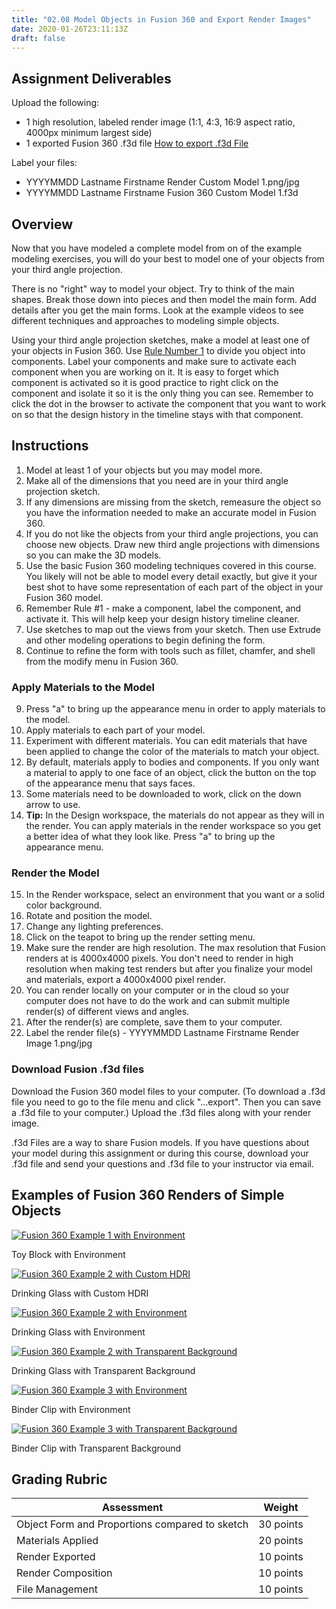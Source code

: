 ```yaml
---
title: "02.08 Model Objects in Fusion 360 and Export Render Images"
date: 2020-01-26T23:11:13Z
draft: false
---
```


## Assignment Deliverables

Upload the following:

- 1 high resolution, labeled render image (1:1, 4:3, 16:9 aspect ratio, 4000px minimum largest side)
- 1 exported Fusion 360 .f3d file [How to export .f3d File](../../../../3d-modeling/fusion-360/fusion-360-export-f3d-file.md)

Label your files:

- YYYYMMDD Lastname Firstname Render Custom Model 1.png/jpg
- YYYYMMDD Lastname Firstname Fusion 360 Custom Model 1.f3d

## Overview

Now that you have modeled a complete model from on of the example modeling exercises, you will do your best to model one of your objects from your third angle projection.

There is no "right" way to model your object. Try to think of the main shapes. Break those down into pieces and then model the main form. Add details after you get the main forms. Look at the example videos to see different techniques and approaches to modeling simple objects.

Using your third angle projection sketches, make a model at least one of your objects in Fusion 360. Use [Rule Number 1](https://youtu.be/ZYXSJ6EQ9S4) to divide you object into components. Label your components and make sure to activate each component when you are working on it. It is easy to forget which component is activated so it is good practice to right click on the component and isolate it so it is the only thing you can see. Remember to click the dot in the browser to activate the component that you want to work on so that the design history in the timeline stays with that component.

## Instructions

1. Model at least 1 of your objects but you may model more.
2. Make all of the dimensions that you need are in your third angle projection sketch.
3. If any dimensions are missing from the sketch, remeasure the object so you have the information needed to make an accurate model in Fusion 360.
4. If you do not like the objects from your third angle projections, you can choose new objects. Draw new third angle projections with dimensions so you can make the 3D models.
5. Use the basic Fusion 360 modeling techniques covered in this course. You likely will not be able to model every detail exactly, but give it your best shot to have some representation of each part of the object in your Fusion 360 model.
6. Remember Rule #1 - make a component, label the component, and activate it. This will help keep your design history timeline cleaner.
7. Use sketches to map out the views from your sketch. Then use Extrude and other modeling operations to begin defining the form.
8. Continue to refine the form with tools such as fillet, chamfer, and shell from the modify menu in Fusion 360.

### Apply Materials to the Model

9. Press "a" to bring up the appearance menu in order to apply materials to the model.
10. Apply materials to each part of your model.
11. Experiment with different materials. You can edit materials that have been applied to change the color of the materials to match your object.
12. By default, materials apply to bodies and components. If you only want a material to apply to one face of an object, click the button on the top of the appearance menu that says faces.
13. Some materials need to be downloaded to work, click on the down arrow to use.
14. **Tip:** In the Design workspace, the materials do not appear as they will in the render. You can apply materials in the render workspace so you get a better idea of what they look like. Press "a" to bring up the appearance menu.

### Render the Model

15. In the Render workspace, select an environment that you want or a solid color background.
16. Rotate and position the model.
17. Change any lighting preferences.
18. Click on the teapot to bring up the render setting menu.
19. Make sure the render are high resolution. The max resolution that Fusion renders at is 4000x4000 pixels. You don't need to render in high resolution when making test renders but after you finalize your model and materials, export a 4000x4000 pixel render.
20. You can render locally on your computer or in the cloud so your computer does not have to do the work and can submit multiple render(s) of different views and angles.
21. After the render(s) are complete, save them to your computer.
22. Label the render file(s) - YYYYMMDD Lastname Firstname Render Image 1.png/jpg

### Download Fusion .f3d files

Download the Fusion 360 model files to your computer. (To download a .f3d file you need to go to the file menu and click "...export". Then you can save a .f3d file to your computer.) Upload the .f3d files along with your render image.

.f3d Files are a way to share Fusion models. If you have questions about your model during this assignment or during this course, download your .f3d file and send your questions and .f3d file to your instructor via email.

## Examples of Fusion 360 Renders of Simple Objects

<div class="gallery-grid">

<div class="image-card">

[![Fusion 360 Example 1 with Environment](2022-Kuehnle-Jimmy-Model-Object-from-Sketch-Fusion-360-Example-1-with-Environment.jpg)](2022-Kuehnle-Jimmy-Model-Object-from-Sketch-Fusion-360-Example-1-with-Environment.jpg)

Toy Block with Environment

</div>

<div class="image-card">

[![Fusion 360 Example 2 with Custom HDRI](2022-Kuehnle-Jimmy-Model-Object-from-Sketch-Fusion-360-Example-2-with-Custom-HDRI.jpg)](2022-Kuehnle-Jimmy-Model-Object-from-Sketch-Fusion-360-Example-2-with-Custom-HDRI.jpg)

Drinking Glass with Custom HDRI

</div>

<div class="image-card">

[![Fusion 360 Example 2 with Environment](2022-Kuehnle-Jimmy-Model-Object-from-Sketch-Fusion-360-Example-2-with-Environment.jpg)](2022-Kuehnle-Jimmy-Model-Object-from-Sketch-Fusion-360-Example-2-with-Environment.jpg)

Drinking Glass with Environment

</div>

<div class="image-card">

[![Fusion 360 Example 2 with Transparent Background](2022-Kuehnle-Jimmy-Model-Object-from-Sketch-Fusion-360-Example-2-with-Transparent-Background.jpg)](2022-Kuehnle-Jimmy-Model-Object-from-Sketch-Fusion-360-Example-2-with-Transparent-Background.jpg)

Drinking Glass with Transparent Background

</div>

<div class="image-card">

[![Fusion 360 Example 3 with Environment](2022-Kuehnle-Jimmy-Model-Object-from-Sketch-Fusion-360-Example-3-with-Environment.jpg)](2022-Kuehnle-Jimmy-Model-Object-from-Sketch-Fusion-360-Example-3-with-Environment.jpg)

Binder Clip with Environment

</div>

<div class="image-card">

[![Fusion 360 Example 3 with Transparent Background](2022-Kuehnle-Jimmy-Model-Object-from-Sketch-Fusion-360-Example-3-with-Transparent-Background.jpg)](2022-Kuehnle-Jimmy-Model-Object-from-Sketch-Fusion-360-Example-3-with-Transparent-Background.jpg)

Binder Clip with Transparent Background

</div>

</div>

## Grading Rubric

<div class="responsive-table-markdown">

| Assessment                                     | Weight    |
| ---------------------------------------------- | --------- |
| Object Form and Proportions compared to sketch | 30 points |
| Materials Applied                              | 20 points |
| Render Exported                                | 10 points |
| Render Composition                             | 10 points |
| File Management                                | 10 points |

</div>
